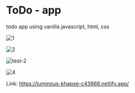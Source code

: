 # ToDo - app
 todo app using vanilla javascript, html, css

![1](https://user-images.githubusercontent.com/107752460/209541911-2d5a47c9-fa61-4f93-a3d4-ecb8a4c3748f.png)


![2](https://user-images.githubusercontent.com/107752460/209541964-af01ef36-0cdb-406d-ac79-013e7c55f1e9.png)


![test-2](https://user-images.githubusercontent.com/107752460/209553263-f8efd570-6d47-4dd6-9f88-696b261f57c4.png)


![4](https://user-images.githubusercontent.com/107752460/209542126-b469d34d-cf8b-472f-8fd5-2e9d4b7e4ffd.png)


Link: https://luminous-khapse-c43666.netlify.app/
